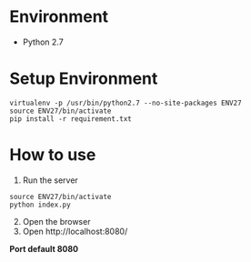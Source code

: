 # Environment
* Python 2.7

# Setup Environment

```shell
virtualenv -p /usr/bin/python2.7 --no-site-packages ENV27
source ENV27/bin/activate
pip install -r requirement.txt
```

# How to use
1. Run the server
```
source ENV27/bin/activate
python index.py
```
2. Open the browser
3. Open http://localhost:8080/

**Port default 8080**